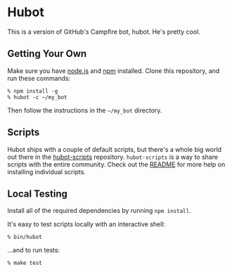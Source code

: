 # Hubot

This is a version of GitHub's Campfire bot, hubot. He's pretty cool.

## Getting Your Own

Make sure you have [node.js](http://nodejs.org/) and [npm](http://npmjs.org/)
installed. Clone this repository, and run these commands:

    % npm install -g
    % hubot -c ~/my_bot

Then follow the instructions in the `~/my_bot` directory.

## Scripts

Hubot ships with a couple of default scripts, but there's a whole big world out
there in the [hubot-scripts](https://github.com/github/hubot-scripts)
repository. `hubot-scripts` is a way to share scripts with the entire
community. Check out the
[README](https://github.com/github/hubot-scripts#readme) for more help on
installing individual scripts.

## Local Testing

Install all of the required dependencies by running `npm install`.

It's easy to test scripts locally with an interactive shell:

    % bin/hubot

...and to run tests:

    % make test
